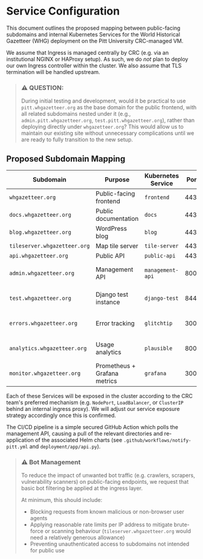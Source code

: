 # Service Configuration

This document outlines the proposed mapping between public-facing subdomains and internal Kubernetes Services for the
World Historical Gazetteer (WHG) deployment on the Pitt University CRC-managed VM.

We assume that Ingress is managed centrally by CRC (e.g. via an institutional NGINX or HAProxy setup). As such, we do
*not* plan to deploy our own Ingress controller within the cluster. We also assume that TLS termination will be handled
upstream.

> ### ⚠️ QUESTION:
> During initial testing and development, would it be practical to use `pitt.whgazetteer.org` as the base domain for the
> public frontend, with all related subdomains nested under it (e.g., `admin.pitt.whgazetteer.org`,
> `test.pitt.whgazetteer.org`), rather than deploying directly under `whgazetteer.org`? This would allow us to maintain
> our existing site without unnecessary complications until we are ready to fully transition to the new setup.

## Proposed Subdomain Mapping

| Subdomain                    | Purpose                      | Kubernetes Service | Port  | Access Scope    |
|------------------------------|------------------------------|--------------------|-------|-----------------|
| `whgazetteer.org`            | Public-facing frontend       | `frontend`         | 443   | Public          |
| `docs.whgazetteer.org`       | Public documentation         | `docs`             | 443   | Public          |
| `blog.whgazetteer.org`       | WordPress blog               | `blog`             | 443   | Public          |
| `tileserver.whgazetteer.org` | Map tile server              | `tile-server`      | 443   | Public          |
| `api.whgazetteer.org`        | Public API                   | `public-api`       | 443   | Public          |
| `admin.whgazetteer.org`      | Management API               | `management-api`   | 8000  | CI/CD, Pitt VPN |
| `test.whgazetteer.org`       | Django test instance         | `django-test`      | 8443  | Pitt VPN only   |
| `errors.whgazetteer.org`     | Error tracking               | `glitchtip`        | 3000  | Pitt VPN only   |
| `analytics.whgazetteer.org`  | Usage analytics              | `plausible`        | 8000  | Pitt VPN only   |
| `monitor.whgazetteer.org`    | Prometheus + Grafana metrics | `grafana`          | 3000  | Pitt VPN only   |

Each of these Services will be exposed in the cluster according to the CRC team's preferred mechanism (e.g. `NodePort`,
`LoadBalancer`, or `ClusterIP` behind an internal ingress proxy). We will adjust our service exposure strategy
accordingly once this is confirmed.

The CI/CD pipeline is a simple secured GitHub Action which polls the management API, causing a pull of the relevant directories
and re-application of the associated Helm charts (see `.github/workflows/notify-pitt.yml` and `deployment/app/api.py`).

> ### ⚠️ Bot Management
> To reduce the impact of unwanted bot traffic (e.g. crawlers, scrapers, vulnerability scanners) on public-facing endpoints, we request that basic bot filtering be applied at the ingress layer.
> 
> At minimum, this should include:
> - Blocking requests from known malicious or non-browser user agents
> - Applying reasonable rate limits per IP address to mitigate brute-force or scanning behaviour (`tileserver.whgazetteer.org` would need a relatively generous allowance)
> - Preventing unauthenticated access to subdomains not intended for public use
